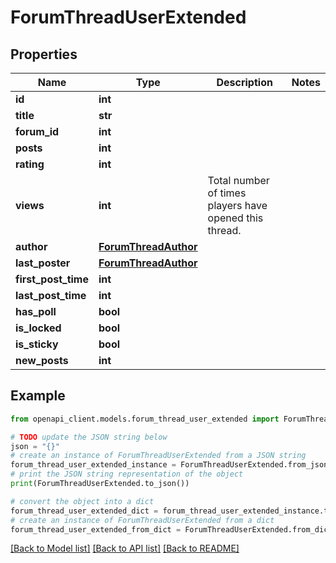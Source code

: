 # ForumThreadUserExtended


## Properties

Name | Type | Description | Notes
------------ | ------------- | ------------- | -------------
**id** | **int** |  | 
**title** | **str** |  | 
**forum_id** | **int** |  | 
**posts** | **int** |  | 
**rating** | **int** |  | 
**views** | **int** | Total number of times players have opened this thread. | 
**author** | [**ForumThreadAuthor**](ForumThreadAuthor.md) |  | 
**last_poster** | [**ForumThreadAuthor**](ForumThreadAuthor.md) |  | 
**first_post_time** | **int** |  | 
**last_post_time** | **int** |  | 
**has_poll** | **bool** |  | 
**is_locked** | **bool** |  | 
**is_sticky** | **bool** |  | 
**new_posts** | **int** |  | 

## Example

```python
from openapi_client.models.forum_thread_user_extended import ForumThreadUserExtended

# TODO update the JSON string below
json = "{}"
# create an instance of ForumThreadUserExtended from a JSON string
forum_thread_user_extended_instance = ForumThreadUserExtended.from_json(json)
# print the JSON string representation of the object
print(ForumThreadUserExtended.to_json())

# convert the object into a dict
forum_thread_user_extended_dict = forum_thread_user_extended_instance.to_dict()
# create an instance of ForumThreadUserExtended from a dict
forum_thread_user_extended_from_dict = ForumThreadUserExtended.from_dict(forum_thread_user_extended_dict)
```
[[Back to Model list]](../README.md#documentation-for-models) [[Back to API list]](../README.md#documentation-for-api-endpoints) [[Back to README]](../README.md)


